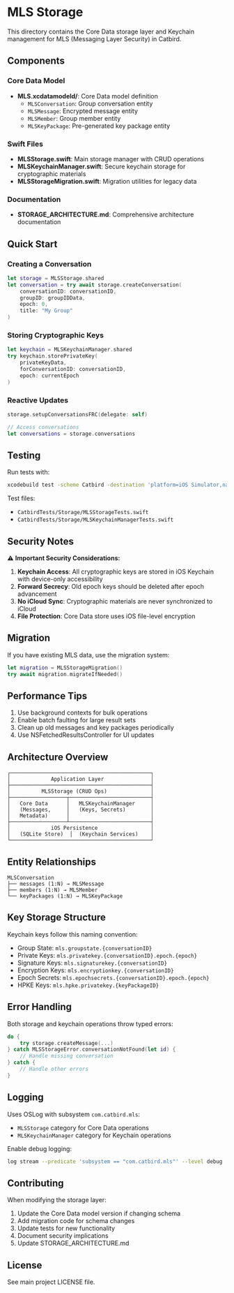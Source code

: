 # MLS Storage

This directory contains the Core Data storage layer and Keychain management for MLS (Messaging Layer Security) in Catbird.

## Components

### Core Data Model
- **MLS.xcdatamodeld/**: Core Data model definition
  - `MLSConversation`: Group conversation entity
  - `MLSMessage`: Encrypted message entity
  - `MLSMember`: Group member entity
  - `MLSKeyPackage`: Pre-generated key package entity

### Swift Files
- **MLSStorage.swift**: Main storage manager with CRUD operations
- **MLSKeychainManager.swift**: Secure keychain storage for cryptographic materials
- **MLSStorageMigration.swift**: Migration utilities for legacy data

### Documentation
- **STORAGE_ARCHITECTURE.md**: Comprehensive architecture documentation

## Quick Start

### Creating a Conversation

```swift
let storage = MLSStorage.shared
let conversation = try await storage.createConversation(
    conversationID: conversationID,
    groupID: groupIDData,
    epoch: 0,
    title: "My Group"
)
```

### Storing Cryptographic Keys

```swift
let keychain = MLSKeychainManager.shared
try keychain.storePrivateKey(
    privateKeyData,
    forConversationID: conversationID,
    epoch: currentEpoch
)
```

### Reactive Updates

```swift
storage.setupConversationsFRC(delegate: self)

// Access conversations
let conversations = storage.conversations
```

## Testing

Run tests with:
```bash
xcodebuild test -scheme Catbird -destination 'platform=iOS Simulator,name=iPhone 15'
```

Test files:
- `CatbirdTests/Storage/MLSStorageTests.swift`
- `CatbirdTests/Storage/MLSKeychainManagerTests.swift`

## Security Notes

⚠️ **Important Security Considerations:**

1. **Keychain Access**: All cryptographic keys are stored in iOS Keychain with device-only accessibility
2. **Forward Secrecy**: Old epoch keys should be deleted after epoch advancement
3. **No iCloud Sync**: Cryptographic materials are never synchronized to iCloud
4. **File Protection**: Core Data store uses iOS file-level encryption

## Migration

If you have existing MLS data, use the migration system:

```swift
let migration = MLSStorageMigration()
try await migration.migrateIfNeeded()
```

## Performance Tips

1. Use background contexts for bulk operations
2. Enable batch faulting for large result sets
3. Clean up old messages and key packages periodically
4. Use NSFetchedResultsController for UI updates

## Architecture Overview

```
┌─────────────────────────────────────────────┐
│             Application Layer               │
├─────────────────────────────────────────────┤
│          MLSStorage (CRUD Ops)              │
├──────────────────┬──────────────────────────┤
│   Core Data      │   MLSKeychainManager     │
│   (Messages,     │   (Keys, Secrets)        │
│   Metadata)      │                          │
├──────────────────┴──────────────────────────┤
│             iOS Persistence                 │
│   (SQLite Store)  │  (Keychain Services)    │
└─────────────────────────────────────────────┘
```

## Entity Relationships

```
MLSConversation
├── messages (1:N) → MLSMessage
├── members (1:N) → MLSMember
└── keyPackages (1:N) → MLSKeyPackage
```

## Key Storage Structure

Keychain keys follow this naming convention:
- Group State: `mls.groupstate.{conversationID}`
- Private Keys: `mls.privatekey.{conversationID}.epoch.{epoch}`
- Signature Keys: `mls.signaturekey.{conversationID}`
- Encryption Keys: `mls.encryptionkey.{conversationID}`
- Epoch Secrets: `mls.epochsecrets.{conversationID}.epoch.{epoch}`
- HPKE Keys: `mls.hpke.privatekey.{keyPackageID}`

## Error Handling

Both storage and keychain operations throw typed errors:

```swift
do {
    try storage.createMessage(...)
} catch MLSStorageError.conversationNotFound(let id) {
    // Handle missing conversation
} catch {
    // Handle other errors
}
```

## Logging

Uses OSLog with subsystem `com.catbird.mls`:
- `MLSStorage` category for Core Data operations
- `MLSKeychainManager` category for Keychain operations

Enable debug logging:
```bash
log stream --predicate 'subsystem == "com.catbird.mls"' --level debug
```

## Contributing

When modifying the storage layer:

1. Update the Core Data model version if changing schema
2. Add migration code for schema changes
3. Update tests for new functionality
4. Document security implications
5. Update STORAGE_ARCHITECTURE.md

## License

See main project LICENSE file.
